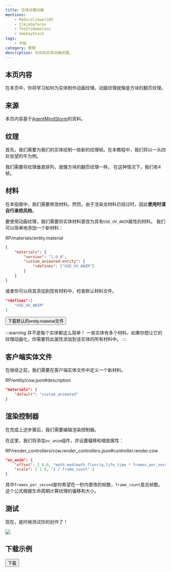 ```yaml
---
title: 实体纹理动画
mentions:
    - MedicalJewel105
    - IlkinQafarov
    - TheItsNameless
    - SmokeyStack
tags:
    - 中级
category: 教程
description: 为你的实体动画纹理。
---
```


## 本页内容

在本页中，你将学习如何为实体制作动画纹理。动画纹理就像是方块的翻页纹理。

## 来源

本页内容基于[AgentMindStorm](https://www.youtube.com/channel/UC-ljddYkFdTQl-MVEaVvbuQ)的资料。

<YouTubeEmbed id="F6e-w1rCEi4" />

## 纹理

首先，我们需要为我们的实体绘制一些新的纹理帧。在本教程中，我们将以一头四处张望的牛为例。

<WikiImage
	src="/assets/images/visuals/animated-entity-texture/cow.png"
	alt="牛"
	width=180
/>

我们需要将纹理垂直排列，就像方块的翻页纹理一样。
在这种情况下，我们有4帧。

## 材料

在本指南中，我们需要修改材料。然而，由于渲染龙材料已经过时，因此**使用时请自行承担风险**。

要使用动画纹理，我们需要将实体材料更改为具有`USE_UV_ANIM`属性的材料。
我们可以简单地添加一个新材料：

<CodeHeader>RP/materials/entity.material</CodeHeader>

```json
{
    "materials": {
        "version": "1.0.0",
        "custom_animated:entity": {
            "+defines": ["USE_UV_ANIM"]
        }
    }
}
```

或者你可以将其添加到现有材料中，检查默认材料文件。

<CodeHeader></CodeHeader>

```json
"+defines":[
    "USE_UV_ANIM"
]
```

<Button link="/assets/packs/visuals/animated-entity-texture/entity.material" download>
    下载默认的entity.material文件
</Button>

:::warning
并不是每个实体都这么简单！
一些实体有多个材料，如果你想让它的纹理动画化，你需要将此属性添加到该实体的所有材料中。
:::

## 客户端实体文件

在继续之前，我们需要在客户端实体文件中定义一个新材料。

<CodeHeader>RP/entity/cow.json#description</CodeHeader>

```json
"materials": {
	"default": "custom_animated"
}
```

## 渲染控制器

在完成上述步骤后，我们需要编辑渲染控制器。

在这里，我们将添加`uv_anim`组件，并设置偏移和缩放属性：

<CodeHeader>RP/render_controllers/cow.render_controllers.json#controller.render.cow</CodeHeader>

```json
"uv_anim": {
    "offset": [ 0.0, "math.mod(math.floor(q.life_time * frames_per_second),frame_count) / frame_count" ],
    "scale": [ 1.0, "1 / frame_count" ]
}
```

其中`frames_per_second`是你希望在一秒内更改的帧数，`frame_count`是总帧数。
这个公式根据生命周期计算纹理的偏移和大小。

## 测试

现在，是时候测试你的创作了！

![](/assets/images/visuals/animated-entity-texture/result.gif)

## 下载示例

<Button link="https://github.com/Bedrock-OSS/wiki-addon/releases/download/download/animated_entity_texture.mcpack">
    下载
</Button>